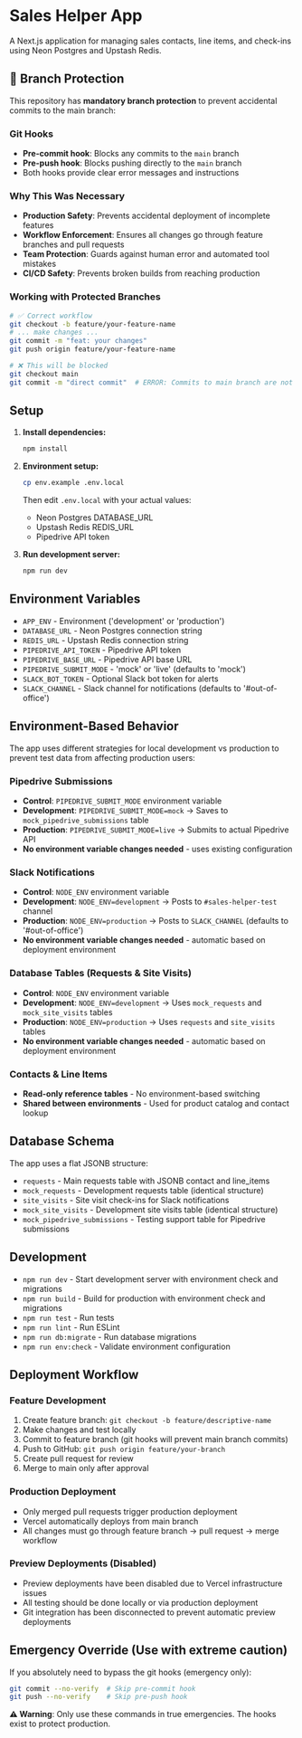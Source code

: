 # Sales Helper App

A Next.js application for managing sales contacts, line items, and check-ins using Neon Postgres and Upstash Redis.

## 🚨 Branch Protection

This repository has **mandatory branch protection** to prevent accidental commits to the main branch:

### Git Hooks
- **Pre-commit hook**: Blocks any commits to the `main` branch
- **Pre-push hook**: Blocks pushing directly to the `main` branch
- Both hooks provide clear error messages and instructions

### Why This Was Necessary
- **Production Safety**: Prevents accidental deployment of incomplete features
- **Workflow Enforcement**: Ensures all changes go through feature branches and pull requests
- **Team Protection**: Guards against human error and automated tool mistakes
- **CI/CD Safety**: Prevents broken builds from reaching production

### Working with Protected Branches
```bash
# ✅ Correct workflow
git checkout -b feature/your-feature-name
# ... make changes ...
git commit -m "feat: your changes"
git push origin feature/your-feature-name

# ❌ This will be blocked
git checkout main
git commit -m "direct commit"  # ERROR: Commits to main branch are not allowed!
```

## Setup

1. **Install dependencies:**
   ```bash
   npm install
   ```

2. **Environment setup:**
   ```bash
   cp env.example .env.local
   ```
   
   Then edit `.env.local` with your actual values:
   - Neon Postgres DATABASE_URL
   - Upstash Redis REDIS_URL
   - Pipedrive API token

3. **Run development server:**
   ```bash
   npm run dev
   ```

## Environment Variables

- `APP_ENV` - Environment ('development' or 'production')
- `DATABASE_URL` - Neon Postgres connection string
- `REDIS_URL` - Upstash Redis connection string
- `PIPEDRIVE_API_TOKEN` - Pipedrive API token
- `PIPEDRIVE_BASE_URL` - Pipedrive API base URL
- `PIPEDRIVE_SUBMIT_MODE` - 'mock' or 'live' (defaults to 'mock')
- `SLACK_BOT_TOKEN` - Optional Slack bot token for alerts
- `SLACK_CHANNEL` - Slack channel for notifications (defaults to '#out-of-office')

## Environment-Based Behavior

The app uses different strategies for local development vs production to prevent test data from affecting production users:

### **Pipedrive Submissions**
- **Control**: `PIPEDRIVE_SUBMIT_MODE` environment variable
- **Development**: `PIPEDRIVE_SUBMIT_MODE=mock` → Saves to `mock_pipedrive_submissions` table
- **Production**: `PIPEDRIVE_SUBMIT_MODE=live` → Submits to actual Pipedrive API
- **No environment variable changes needed** - uses existing configuration

### **Slack Notifications**
- **Control**: `NODE_ENV` environment variable
- **Development**: `NODE_ENV=development` → Posts to `#sales-helper-test` channel
- **Production**: `NODE_ENV=production` → Posts to `SLACK_CHANNEL` (defaults to '#out-of-office')
- **No environment variable changes needed** - automatic based on deployment environment

### **Database Tables (Requests & Site Visits)**
- **Control**: `NODE_ENV` environment variable
- **Development**: `NODE_ENV=development` → Uses `mock_requests` and `mock_site_visits` tables
- **Production**: `NODE_ENV=production` → Uses `requests` and `site_visits` tables
- **No environment variable changes needed** - automatic based on deployment environment

### **Contacts & Line Items**
- **Read-only reference tables** - No environment-based switching
- **Shared between environments** - Used for product catalog and contact lookup

## Database Schema

The app uses a flat JSONB structure:
- `requests` - Main requests table with JSONB contact and line_items
- `mock_requests` - Development requests table (identical structure)
- `site_visits` - Site visit check-ins for Slack notifications
- `mock_site_visits` - Development site visits table (identical structure)
- `mock_pipedrive_submissions` - Testing support table for Pipedrive submissions

## Development

- `npm run dev` - Start development server with environment check and migrations
- `npm run build` - Build for production with environment check and migrations
- `npm run test` - Run tests
- `npm run lint` - Run ESLint
- `npm run db:migrate` - Run database migrations
- `npm run env:check` - Validate environment configuration

## Deployment Workflow

### Feature Development
1. Create feature branch: `git checkout -b feature/descriptive-name`
2. Make changes and test locally
3. Commit to feature branch (git hooks will prevent main branch commits)
4. Push to GitHub: `git push origin feature/your-branch`
5. Create pull request for review
6. Merge to main only after approval

### Production Deployment
- Only merged pull requests trigger production deployment
- Vercel automatically deploys from main branch
- All changes must go through feature branch → pull request → merge workflow

### Preview Deployments (Disabled)
- Preview deployments have been disabled due to Vercel infrastructure issues
- All testing should be done locally or via production deployment
- Git integration has been disconnected to prevent automatic preview deployments

## Emergency Override (Use with extreme caution)
If you absolutely need to bypass the git hooks (emergency only):
```bash
git commit --no-verify  # Skip pre-commit hook
git push --no-verify    # Skip pre-push hook
```

**⚠️ Warning**: Only use these commands in true emergencies. The hooks exist to protect production.
